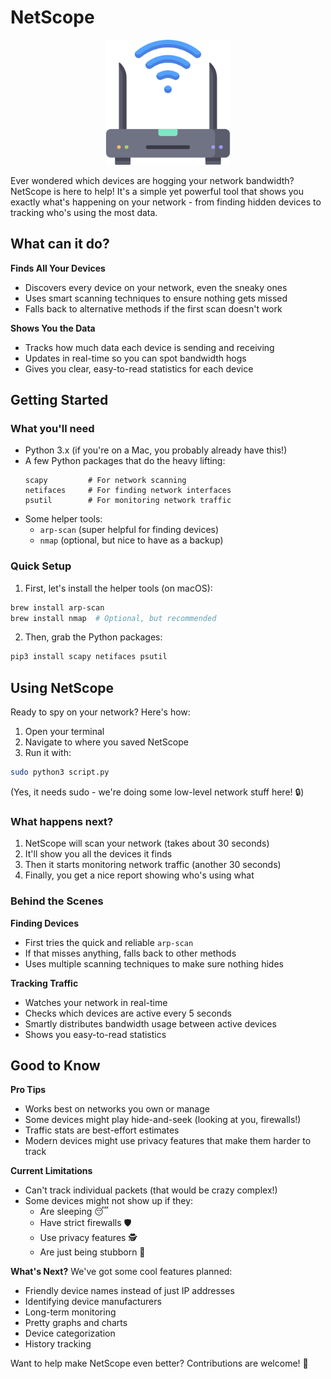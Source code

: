 # NetScope

<p align="center">
  <img src="assets/images/icon.png" alt="NetScope Logo" width="200">
</p>

Ever wondered which devices are hogging your network bandwidth? NetScope is here to help! It's a simple yet powerful tool that shows you exactly what's happening on your network - from finding hidden devices to tracking who's using the most data.

## What can it do?

**Finds All Your Devices**
- Discovers every device on your network, even the sneaky ones
- Uses smart scanning techniques to ensure nothing gets missed
- Falls back to alternative methods if the first scan doesn't work

**Shows You the Data**
- Tracks how much data each device is sending and receiving
- Updates in real-time so you can spot bandwidth hogs
- Gives you clear, easy-to-read statistics for each device

## Getting Started

### What you'll need
- Python 3.x (if you're on a Mac, you probably already have this!)
- A few Python packages that do the heavy lifting:
  ```
  scapy         # For network scanning
  netifaces     # For finding network interfaces
  psutil        # For monitoring network traffic
  ```
- Some helper tools:
  - `arp-scan` (super helpful for finding devices)
  - `nmap` (optional, but nice to have as a backup)

### Quick Setup

1. First, let's install the helper tools (on macOS):
```bash
brew install arp-scan
brew install nmap  # Optional, but recommended
```

2. Then, grab the Python packages:
```bash
pip3 install scapy netifaces psutil
```

## Using NetScope

Ready to spy on your network? Here's how:

1. Open your terminal
2. Navigate to where you saved NetScope
3. Run it with:
```bash
sudo python3 script.py
```

(Yes, it needs sudo - we're doing some low-level network stuff here! 🔒)

### What happens next?

1. NetScope will scan your network (takes about 30 seconds)
2. It'll show you all the devices it finds
3. Then it starts monitoring network traffic (another 30 seconds)
4. Finally, you get a nice report showing who's using what

### Behind the Scenes

**Finding Devices**
- First tries the quick and reliable `arp-scan`
- If that misses anything, falls back to other methods
- Uses multiple scanning techniques to make sure nothing hides

**Tracking Traffic**
- Watches your network in real-time
- Checks which devices are active every 5 seconds
- Smartly distributes bandwidth usage between active devices
- Shows you easy-to-read statistics

## Good to Know

**Pro Tips**
- Works best on networks you own or manage
- Some devices might play hide-and-seek (looking at you, firewalls!)
- Traffic stats are best-effort estimates
- Modern devices might use privacy features that make them harder to track

**Current Limitations**
- Can't track individual packets (that would be crazy complex!)
- Some devices might not show up if they:
  - Are sleeping 😴
  - Have strict firewalls 🛡️
  - Use privacy features 🕵️
  - Are just being stubborn 😤

**What's Next?**
We've got some cool features planned:
- Friendly device names instead of just IP addresses
- Identifying device manufacturers
- Long-term monitoring
- Pretty graphs and charts
- Device categorization
- History tracking

Want to help make NetScope even better? Contributions are welcome! 🎉
